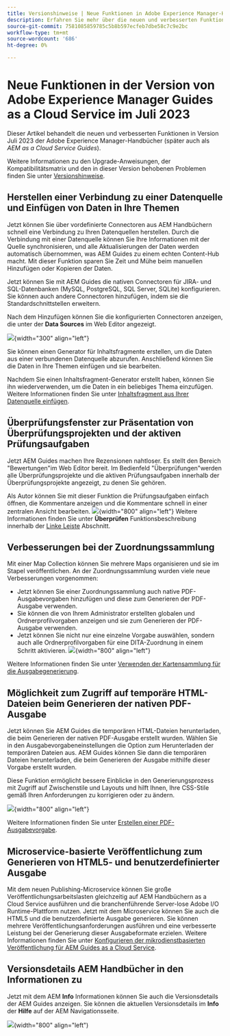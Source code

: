 ```yaml
---
title: Versionshinweise | Neue Funktionen in Adobe Experience Manager-Handbüchern, Version Juli 2023
description: Erfahren Sie mehr über die neuen und verbesserten Funktionen in der Version von Adobe Experience Manager Guides as a Cloud Service im Juli 2023.
source-git-commit: 7581085859785c5b8b597ecfeb7dbe58c7c9e2bc
workflow-type: tm+mt
source-wordcount: '686'
ht-degree: 0%

---
```


# Neue Funktionen in der Version von Adobe Experience Manager Guides as a Cloud Service im Juli 2023

Dieser Artikel behandelt die neuen und verbesserten Funktionen in Version Juli 2023 der Adobe Experience Manager-Handbücher (später auch als *AEM as a Cloud Service Guides*).

Weitere Informationen zu den Upgrade-Anweisungen, der Kompatibilitätsmatrix und den in dieser Version behobenen Problemen finden Sie unter [Versionshinweise](release-notes-2023.7.0.md).

## Herstellen einer Verbindung zu einer Datenquelle und Einfügen von Daten in Ihre Themen

Jetzt können Sie über vordefinierte Connectoren aus AEM Handbüchern schnell eine Verbindung zu Ihren Datenquellen herstellen. Durch die Verbindung mit einer Datenquelle können Sie Ihre Informationen mit der Quelle synchronisieren, und alle Aktualisierungen der Daten werden automatisch übernommen, was AEM Guides zu einem echten Content-Hub macht. Mit dieser Funktion sparen Sie Zeit und Mühe beim manuellen Hinzufügen oder Kopieren der Daten.

Jetzt können Sie mit AEM Guides die nativen Connectoren für JIRA- und SQL-Datenbanken (MySQL, PostgreSQL, SQL Server, SQLite) konfigurieren. Sie können auch andere Connectoren hinzufügen, indem sie die Standardschnittstellen erweitern.

Nach dem Hinzufügen können Sie die konfigurierten Connectoren anzeigen, die unter der **Data Sources** im Web Editor angezeigt.

![](assets/code-snippet-generator.png){width="300" align="left"}

Sie können einen Generator für Inhaltsfragmente erstellen, um die Daten aus einer verbundenen Datenquelle abzurufen. Anschließend können Sie die Daten in Ihre Themen einfügen und sie bearbeiten.

Nachdem Sie einen Inhaltsfragment-Generator erstellt haben, können Sie ihn wiederverwenden, um die Daten in ein beliebiges Thema einzufügen. Weitere Informationen finden Sie unter [Inhaltsfragment aus Ihrer Datenquelle einfügen](../user-guide/web-editor-content-snippet.md).



## Überprüfungsfenster zur Präsentation von Überprüfungsprojekten und der aktiven Prüfungsaufgaben

Jetzt AEM Guides machen Ihre Rezensionen nahtloser. Es stellt den Bereich &quot;Bewertungen&quot;im Web Editor bereit. Im Bedienfeld &quot;Überprüfungen&quot;werden alle Überprüfungsprojekte und die aktiven Prüfungsaufgaben innerhalb der Überprüfungsprojekte angezeigt, zu denen Sie gehören.

Als Autor können Sie mit dieser Funktion die Prüfungsaufgaben einfach öffnen, die Kommentare anzeigen und die Kommentare schnell in einer zentralen Ansicht bearbeiten.
![](assets/active-review-task-comments.png){width="800" align="left"}
Weitere Informationen finden Sie unter **Überprüfen** Funktionsbeschreibung innerhalb der [Linke Leiste](../user-guide/web-editor-features.md#id2051EA0M0HS) Abschnitt.


## Verbesserungen bei der Zuordnungssammlung

Mit einer Map Collection können Sie mehrere Maps organisieren und sie im Stapel veröffentlichen. An der Zuordnungssammlung wurden viele neue Verbesserungen vorgenommen:

- Jetzt können Sie einer Zuordnungssammlung auch native PDF-Ausgabevorgaben hinzufügen und diese zum Generieren der PDF-Ausgabe verwenden.
- Sie können die von Ihrem Administrator erstellten globalen und Ordnerprofilvorgaben anzeigen und sie zum Generieren der PDF-Ausgabe verwenden.
- Jetzt können Sie nicht nur eine einzelne Vorgabe auswählen, sondern auch alle Ordnerprofilvorgaben für eine DITA-Zuordnung in einem Schritt aktivieren.
  ![](assets/edit-map-collection.png){width="800" align="left"}

Weitere Informationen finden Sie unter [Verwenden der Kartensammlung für die Ausgabegenerierung](../user-guide/generate-output-use-map-collection-output-generation.md).

## Möglichkeit zum Zugriff auf temporäre HTML-Dateien beim Generieren der nativen PDF-Ausgabe

Jetzt können Sie AEM Guides die temporären HTML-Dateien herunterladen, die beim Generieren der nativen PDF-Ausgabe erstellt wurden. Wählen Sie in den Ausgabevorgabeneinstellungen die Option zum Herunterladen der temporären Dateien aus.  AEM Guides können Sie dann die temporären Dateien herunterladen, die beim Generieren der Ausgabe mithilfe dieser Vorgabe erstellt wurden.

Diese Funktion ermöglicht bessere Einblicke in den Generierungsprozess mit Zugriff auf Zwischenstile und Layouts und hilft Ihnen, Ihre CSS-Stile gemäß Ihren Anforderungen zu korrigieren oder zu ändern.

![](assets/native-pdf-advanced-settings.png){width="800" align="left"}

Weitere Informationen finden Sie unter [Erstellen einer PDF-Ausgabevorgabe](../web-editor/native-pdf-web-editor.md#create-output-preset).

## Microservice-basierte Veröffentlichung zum Generieren von HTML5- und benutzerdefinierter Ausgabe

Mit dem neuen Publishing-Microservice können Sie große Veröffentlichungsarbeitslasten gleichzeitig auf AEM Handbüchern as a Cloud Service ausführen und die branchenführende Server-lose Adobe I/O Runtime-Plattform nutzen. Jetzt mit dem Microservice können Sie auch die HTML5 und die benutzerdefinierte Ausgabe generieren.
Sie können mehrere Veröffentlichungsanforderungen ausführen und eine verbesserte Leistung bei der Generierung dieser Ausgabeformate erzielen.
Weitere Informationen finden Sie unter [Konfigurieren der mikrodienstbasierten Veröffentlichung für AEM Guides as a Cloud Service](../knowledge-base/publishing/configure-microservices.md).

## Versionsdetails AEM Handbücher in den Informationen zu

Jetzt mit dem AEM **Info** Informationen können Sie auch die Versionsdetails der AEM Guides anzeigen. Sie können die aktuellen Versionsdetails im **Info** der **Hilfe** auf der AEM Navigationsseite.

![](assets/about-aem-help.png)(width=&quot;800&quot; align=&quot;left&quot;)